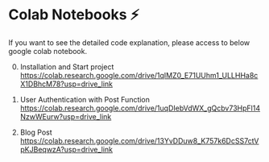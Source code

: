 # Colab Notebooks ⚡
If you want to see the detailed code explanation, please access to below google colab notebook.

0. Installation and Start project
https://colab.research.google.com/drive/1qIMZ0_E71UUhm1_ULLHHa8cX1DBhcM78?usp=drive_link

1. User Authentication with Post Function
https://colab.research.google.com/drive/1uqDIebVdWX_gQcbv73HpFl14NzwWEurw?usp=drive_link

2. Blog Post
https://colab.research.google.com/drive/13YvDDuw8_K757k6DcSS7ctVpKJBeqwzA?usp=drive_link


